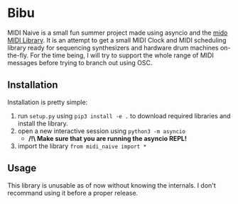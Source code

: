 # Bibu

MIDI Naive is a small fun summer project made using asyncio and the [mido MIDI Library](https://github.com/mido/mido). It is an attempt to get a small MIDI Clock and MIDI scheduling library ready for sequencing synthesizers and hardware drum machines on-the-fly. For the time being, I will try to support the whole range of MIDI messages before trying to branch out using OSC.

## Installation

Installation is pretty simple:
1) run `setup.py` using `pip3 install -e .` to download required libraries and install the library.
2) open a new interactive session using `python3 -m asyncio`
   - **/!\\ Make sure that you are running the asyncio REPL!**
3) import the library `from midi_naive import *`

## Usage

This library is unusable as of now without knowing the internals. I don't recommand using it before a proper release.

